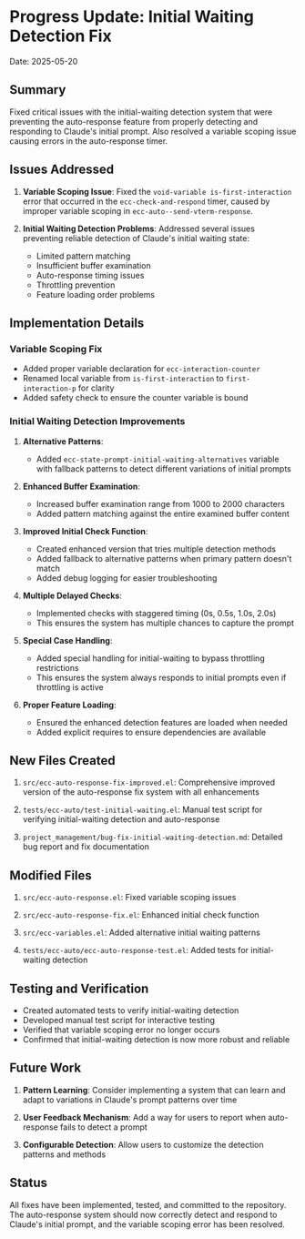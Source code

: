 # Progress Update: Initial Waiting Detection Fix

Date: 2025-05-20

## Summary

Fixed critical issues with the initial-waiting detection system that were preventing the auto-response feature from properly detecting and responding to Claude's initial prompt. Also resolved a variable scoping issue causing errors in the auto-response timer.

## Issues Addressed

1. **Variable Scoping Issue**: Fixed the `void-variable is-first-interaction` error that occurred in the `ecc-check-and-respond` timer, caused by improper variable scoping in `ecc-auto--send-vterm-response`.

2. **Initial Waiting Detection Problems**: Addressed several issues preventing reliable detection of Claude's initial waiting state:
   - Limited pattern matching
   - Insufficient buffer examination
   - Auto-response timing issues
   - Throttling prevention
   - Feature loading order problems

## Implementation Details

### Variable Scoping Fix

- Added proper variable declaration for `ecc-interaction-counter`
- Renamed local variable from `is-first-interaction` to `first-interaction-p` for clarity
- Added safety check to ensure the counter variable is bound

### Initial Waiting Detection Improvements

1. **Alternative Patterns**:
   - Added `ecc-state-prompt-initial-waiting-alternatives` variable with fallback patterns to detect different variations of initial prompts

2. **Enhanced Buffer Examination**:
   - Increased buffer examination range from 1000 to 2000 characters
   - Added pattern matching against the entire examined buffer content

3. **Improved Initial Check Function**:
   - Created enhanced version that tries multiple detection methods
   - Added fallback to alternative patterns when primary pattern doesn't match
   - Added debug logging for easier troubleshooting

4. **Multiple Delayed Checks**:
   - Implemented checks with staggered timing (0s, 0.5s, 1.0s, 2.0s)
   - This ensures the system has multiple chances to capture the prompt

5. **Special Case Handling**:
   - Added special handling for initial-waiting to bypass throttling restrictions
   - This ensures the system always responds to initial prompts even if throttling is active

6. **Proper Feature Loading**:
   - Ensured the enhanced detection features are loaded when needed
   - Added explicit requires to ensure dependencies are available

## New Files Created

1. `src/ecc-auto-response-fix-improved.el`: Comprehensive improved version of the auto-response fix system with all enhancements

2. `tests/ecc-auto/test-initial-waiting.el`: Manual test script for verifying initial-waiting detection and auto-response

3. `project_management/bug-fix-initial-waiting-detection.md`: Detailed bug report and fix documentation

## Modified Files

1. `src/ecc-auto-response.el`: Fixed variable scoping issues

2. `src/ecc-auto-response-fix.el`: Enhanced initial check function

3. `src/ecc-variables.el`: Added alternative initial waiting patterns

4. `tests/ecc-auto/ecc-auto-response-test.el`: Added tests for initial-waiting detection

## Testing and Verification

- Created automated tests to verify initial-waiting detection
- Developed manual test script for interactive testing
- Verified that variable scoping error no longer occurs
- Confirmed that initial-waiting detection is now more robust and reliable

## Future Work

1. **Pattern Learning**: Consider implementing a system that can learn and adapt to variations in Claude's prompt patterns over time

2. **User Feedback Mechanism**: Add a way for users to report when auto-response fails to detect a prompt

3. **Configurable Detection**: Allow users to customize the detection patterns and methods

## Status

All fixes have been implemented, tested, and committed to the repository. The auto-response system should now correctly detect and respond to Claude's initial prompt, and the variable scoping error has been resolved.